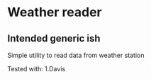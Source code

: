 # Weather reader
## Intended generic ish
Simple utility to read data from weather station

Tested with:
1.Davis
